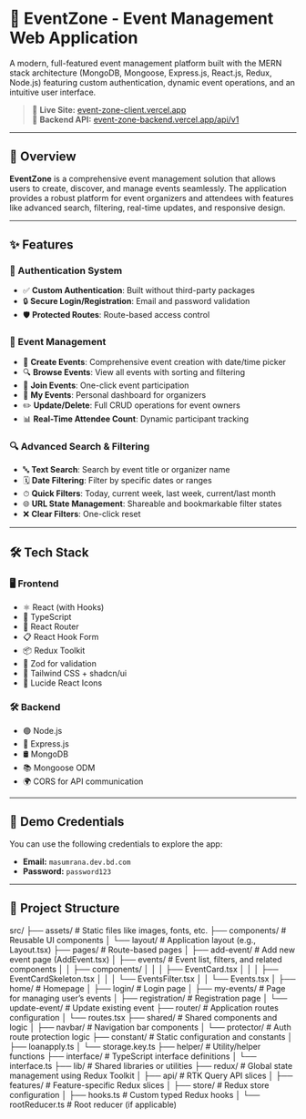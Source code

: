 # 🎉 EventZone - Event Management Web Application

A modern, full-featured event management platform built with the MERN stack architecture (MongoDB, Mongoose, Express.js, React.js, Redux, Node.js) featuring custom authentication, dynamic event operations, and an intuitive user interface.

> 🔗 **Live Site:** [event-zone-client.vercel.app](https://event-zone-client.vercel.app)  
> 🔗 **Backend API:** [event-zone-backend.vercel.app/api/v1](https://event-zone-backend.vercel.app/api/v1)

---

## 🌟 Overview

**EventZone** is a comprehensive event management solution that allows users to create, discover, and manage events seamlessly. The application provides a robust platform for event organizers and attendees with features like advanced search, filtering, real-time updates, and responsive design.

---

## ✨ Features

### 🔐 Authentication System

- ✅ **Custom Authentication**: Built without third-party packages
- 🔒 **Secure Login/Registration**: Email and password validation
- 🛡 **Protected Routes**: Route-based access control

### 🎪 Event Management

- 📅 **Create Events**: Comprehensive event creation with date/time picker
- 🔍 **Browse Events**: View all events with sorting and filtering
- 👥 **Join Events**: One-click event participation
- 📂 **My Events**: Personal dashboard for organizers
- ✏️ **Update/Delete**: Full CRUD operations for event owners
- 📊 **Real-Time Attendee Count**: Dynamic participant tracking

### 🔍 Advanced Search & Filtering

- 🔤 **Text Search**: Search by event title or organizer name
- 🗓 **Date Filtering**: Filter by specific dates or ranges
- ⏱ **Quick Filters**: Today, current week, last week, current/last month
- 🌐 **URL State Management**: Shareable and bookmarkable filter states
- ❌ **Clear Filters**: One-click reset

---

## 🛠 Tech Stack

### 🖥 Frontend

- ⚛️ React (with Hooks)
- 🧠 TypeScript
- 🔁 React Router
- 📋 React Hook Form
- 📦 Redux Toolkit
- 🔐 Zod for validation
- 💅 Tailwind CSS + shadcn/ui
- 🎨 Lucide React Icons

### 🛠 Backend

- 🟢 Node.js
- 🚂 Express.js
- 🛢 MongoDB
- 📚 Mongoose ODM
- 🌍 CORS for API communication

---

## 🧪 Demo Credentials

You can use the following credentials to explore the app:

- **Email:** `masumrana.dev.bd.com`
- **Password:** `password123`

---

## 📁 Project Structure

 src/
├── assets/                # Static files like images, fonts, etc.
├── components/            # Reusable UI components
│   └── layout/            # Application layout (e.g., Layout.tsx)
├── pages/                 # Route-based pages
│   ├── add-event/         # Add new event page (AddEvent.tsx)
│   ├── events/            # Event list, filters, and related components
│   │   ├── components/
│   │   │   ├── EventCard.tsx
│   │   │   ├── EventCardSkeleton.tsx
│   │   │   └── EventsFilter.tsx
│   │   └── Events.tsx
│   ├── home/              # Homepage
│   ├── login/             # Login page
│   ├── my-events/         # Page for managing user’s events
│   ├── registration/      # Registration page
│   └── update-event/      # Update existing event
├── router/                # Application routes configuration
│   └── routes.tsx
├── shared/                # Shared components and logic
│   ├── navbar/            # Navigation bar components
│   └── protector/         # Auth route protection logic
├── constant/              # Static configuration and constants
│   ├── loanapply.ts
│   └── storage.key.ts
├── helper/                # Utility/helper functions
├── interface/             # TypeScript interface definitions
│   └── interface.ts
├── lib/                   # Shared libraries or utilities
├── redux/                 # Global state management using Redux Toolkit
│   ├── api/               # RTK Query API slices
│   ├── features/          # Feature-specific Redux slices
│   ├── store/             # Redux store configuration
│   ├── hooks.ts           # Custom typed Redux hooks
│   └── rootReducer.ts     # Root reducer (if applicable)

